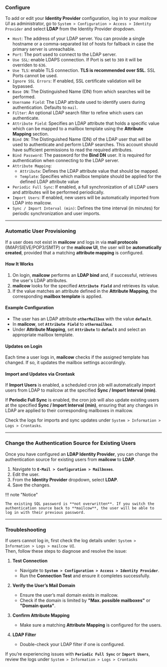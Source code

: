 ### **Configure**

To add or edit your **Identity Provider** configuration, log in to your *mailcow UI* as administrator, go to `System > Configuration > Access > Identity Provider` and select **LDAP** from the Identity Provider dropdown.

* `Host`: The address of your LDAP server. You can provide a single hostname or a comma-separated list of hosts for fallback in case the primary server is unreachable.
* `Port`: The port used to connect to the LDAP server.
* `Use SSL`: enable LDAPS connection. If Port is set to `389` it will be overriden to `636`.
* `Use TLS`: enable TLS connection. **TLS is recommended over SSL**. SSL Ports cannot be used.
* `Ignore SSL Errors`: If enabled, SSL certificate validation will be bypassed.
* `Base DN`: The Distinguished Name (DN) from which searches will be performed.
* `Username Field`: The LDAP attribute used to identify users during authentication. Defaults to `mail`.
* `Filter`: An optional LDAP search filter to refine which users can authenticate.
* `Attribute Field`: Specifies an LDAP attribute that holds a specific value which can be mapped to a mailbox template using the **Attribute Mapping** section.
* `Bind DN`: The Distinguished Name (DN) of the LDAP user that will be used to authenticate and perform LDAP searches. This account should have sufficient permissions to read the required attributes.
* `Bind Password`: The password for the **Bind DN** user. It is required for authentication when connecting to the LDAP server.
* `Attribute Mapping`:
    * `Attribute`: Defines the LDAP attribute value that should be mapped.
    * `Template`: Specifies which mailbox template should be applied for the defined LDAP attribute value
* `Periodic Full Sync`: If enabled, a full synchronization of all LDAP users and attributes will be performed periodically.
* `Import Users`: If enabled, new users will be automatically imported from LDAP into mailcow.
* `Sync / Import Interval (min)`: Defines the time interval (in minutes) for periodic synchronization and user imports.

---

### **Automatic User Provisioning**  
If a user does not exist in **mailcow** and logs in via **mail protocols** (IMAP/SIEVE/POP3/SMTP) or the **mailcow UI**, the user will be **automatically created**, provided that a matching **attribute mapping** is configured.  

#### **How It Works**  
1. On login, **mailcow** performs an **LDAP bind** and, if successful, retrieves the user's LDAP attributes.  
2. **mailcow** looks for the specified **`Attribute Field`** and retrieves its value.  
3. If the value matches an attribute defined in the **Attribute Mapping**, the corresponding **mailbox template** is applied.  

#### **Example Configuration**  
- The user has an LDAP attribute **`otherMailbox`** with the value **`default`**.  
- In **mailcow**, set **`Attribute Field`** to **`othermailbox`**.  
- Under **Attribute Mapping**, set **`Attribute`** to **`default`** and select an appropriate mailbox template.  

#### **Updates on Login**  
Each time a user logs in, **mailcow** checks if the assigned template has changed. If so, it updates the mailbox settings accordingly.  

#### **Import and Updates via Crontask**  
If **Import Users** is enabled, a scheduled cron job will automatically import users from LDAP to mailcow at the specified **Sync / Import Interval (min)**.  

If **Periodic Full Sync** is enabled, the cron job will also update existing users at the specified **Sync / Import Interval (min)**, ensuring that any changes in LDAP are applied to their corresponding mailboxes in mailcow.  

Check the logs for imports and sync updates under `System > Information > Logs > Crontasks`.

---

### **Change the Authentication Source for Existing Users**

Once you have configured an **LDAP Identity Provider**, you can change the authentication source for existing users from **mailcow** to **LDAP**.  
 
1. Navigate to **`E-Mail > Configuration > Mailboxes`**.  
2. Edit the user.  
3. From the **Identity Provider** dropdown, select **LDAP**.  
4. Save the changes.  

!!! note "Notice"

    The existing SQL password is **not overwritten**. If you switch the authentication source back to **mailcow**, the user will be able to log in with their previous password.  

---

### **Troubleshooting**

If users cannot log in, first check the log details under: `System > Information > Logs > mailcow UI`.  
Then, follow these steps to diagnose and resolve the issue:  

1. **Test Connection**  
    - Navigate to **`System > Configuration > Access > Identity Provider`**.  
    - Run the **Connection Test** and ensure it completes successfully.  

2. **Verify the User’s Mail Domain**  
    - Ensure the user’s mail domain exists in mailcow.  
    - Check if the domain is limited by **"Max. possible mailboxes"** or **"Domain quota"**.  

3. **Confirm Attribute Mapping**  
    - Make sure a matching **Attribute Mapping** is configured for the users.  

4. **LDAP Filter**  
    - Double-check your LDAP filter if one is configured.

If you’re experiencing issues with **`Periodic Full Sync`** or **`Import Users`**, review the logs under `System > Information > Logs > Crontasks`  
